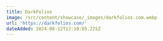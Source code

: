 ```yaml
---
title: DarkFolios
image: /src/content/showcase/_images/darkfolios.com.webp
url: 'https://darkfolios.com/'
dateAdded: 2024-08-12T12:10:05.225Z
---
```


